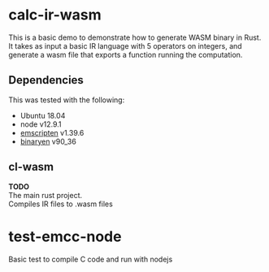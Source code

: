 # calc-ir-wasm

This is a basic demo to demonstrate how to generate WASM binary in Rust.  
It takes as input a basic IR language with 5 operators on integers, and generate a wasm file that exports a function running the computation.

## Dependencies

This was tested with the following:
- Ubuntu 18.04
- node v12.9.1
- [emscripten](https://emscripten.org/) v1.39.6
- [binaryen](https://github.com/WebAssembly/binaryen) v90_36

## cl-wasm

**TODO**  
The main rust project.  
Compiles IR files to .wasm files

# test-emcc-node

Basic test to compile C code and run with nodejs
